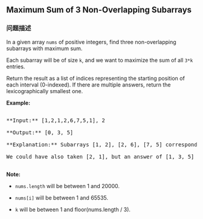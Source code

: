 ## Maximum Sum of 3 Non-Overlapping Subarrays  
### 问题描述

In a given array `nums` of positive integers, find three non-overlapping subarrays with maximum sum.



Each subarray will be of size `k`, and we want to maximize the sum of all `3*k` entries.



Return the result as a list of indices representing the starting position of each interval (0-indexed).  If there are multiple answers, return the lexicographically smallest one.


**Example:**<br />
<pre>
**Input:** [1,2,1,2,6,7,5,1], 2
**Output:** [0, 3, 5]
**Explanation:** Subarrays [1, 2], [2, 6], [7, 5] correspond to the starting indices [0, 3, 5].
We could have also taken [2, 1], but an answer of [1, 3, 5] would be lexicographically larger.
</pre>


**Note:**<br />
- `nums.length` will be between 1 and 20000.
- `nums[i]` will be between 1 and 65535.
- `k` will be between 1 and floor(nums.length / 3).

